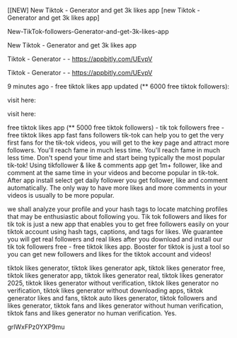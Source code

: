 [[NEW] New Tiktok - Generator and get 3k likes app [new Tiktok - Generator and get 3k likes app]

New-TikTok-followers-Generator-and-get-3k-likes-app

New Tiktok - Generator and get 3k likes app

Tiktok - Generator - - https://appbitly.com/UEvpV

Tiktok - Generator - - https://appbitly.com/UEvpV

9 minutes ago - free tiktok likes app updated (** 6000 free tiktok followers):

visit here:

visit here:

free tiktok likes app (** 5000 free tiktok followers) - tik tok followers free - free tiktok likes app fast fans followers tik-tok can help you to get the very first fans for the tik-tok videos, you will get to the key page and attract more followers. You'll reach fame in much less time. You'll reach fame in much less time. Don't spend your time and start being typically the most popular tik-tok! Using tikfollower & like & comments app get 1m+ follower, like and comment at the same time in your videos and become popular in tik-tok. After app install select get daily follower you get follower, like and comment automatically. The only way to have more likes and more comments in your videos is usually to be more popular.

we shall analyze your profile and your hash tags to locate matching profiles that may be enthusiastic about following you. Tik tok followers and likes for tik tok is just a new app that enables you to get free followers easily on your tiktok account using hash tags, captions, and tags for likes. We guarantee you will get real followers and real likes after you download and install our tik tok followers free - free tiktok likes app. Booster for tiktok is just a tool so you can get new followers and likes for the tiktok account and videos!

tiktok likes generator, tiktok likes generator apk, tiktok likes generator free, tiktok likes generator app, tiktok likes generator real, tiktok likes generator 2025, tiktok likes generator without verification, tiktok likes generator no verification, tiktok likes generator without downloading apps, tiktok generator likes and fans, tiktok auto likes generator, tiktok followers and likes generator, tiktok fans and likes generator without human verification, tiktok fans and likes generator no human verification. Yes.

grlWxFPz0YXP9mu

